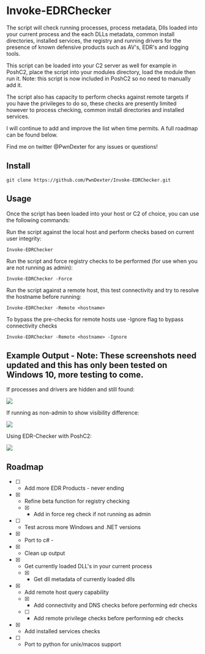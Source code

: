 # Invoke-EDRChecker
The script will check running processes, process metadata, Dlls loaded into your current process and the each DLLs metadata, common install directories, installed services, the registry and running drivers for the presence of known defensive products such as AV's, EDR's and logging tools.

This script can be loaded into your C2 server as well for example in PoshC2, place the script into your modules directory, load the module then run it. Note: this script is now included in PoshC2 so no need to manually add it.

The script also has capacity to perform checks against remote targets if you have the privileges to do so, these checks are presently limited however to process checking, common install directories and installed services.

I will continue to add and improve the list when time permits. A full roadmap can be found below.

Find me on twitter @PwnDexter for any issues or questions!

## Install

```
git clone https://github.com/PwnDexter/Invoke-EDRChecker.git
```

## Usage

Once the script has been loaded into your host or C2 of choice, you can use the following commands:

Run the script against the local host and perform checks based on current user integrity:
```
Invoke-EDRChecker
```

Run the script and force registry checks to be performed (for use when you are not running as admin):
```
Invoke-EDRChecker -Force
```

Run the script against a remote host, this test connectivity and try to resolve the hostname before running:
```
Invoke-EDRChecker -Remote <hostname>
```

To bypass the pre-checks for remote hosts use -Ignore flag to bypass connectivity checks
```
Invoke-EDRChecker -Remote <hostname> -Ignore
```

## Example Output - Note: These screenshots need updated and this has only been tested on Windows 10, more testing to come.

If processes and drivers are hidden and still found:

![](https://raw.githubusercontent.com/PwnDexter/edr-checker/master/Images/edr-new-adm.png)

If running as non-admin to show visibility difference:

![](https://raw.githubusercontent.com/PwnDexter/edr-checker/master/Images/edr-new-noadm.png)

Using EDR-Checker with PoshC2:

![](https://raw.githubusercontent.com/PwnDexter/edr-checker/master/Images/edr-poshc2.png)

## Roadmap
- [ ] - Add more EDR Products - never ending
- [x] - Refine beta function for registry checking
  - [x] - Add in force reg check if not running as admin
- [ ] - Test across more Windows and .NET versions
- [x] - Port to c# - <link to repo>
- [x] - Clean up output
- [x] - Get currently loaded DLL's in your current process
  - [x] - Get dll metadata of currently loaded dlls
- [x] - Add remote host query capability
  - [x] - Add connectivity and DNS checks before performing edr checks
  - [ ] - Add remote privilege checks before performing edr checks
- [x] - Add installed services checks
- [ ] - Port to python for unix/macos support
